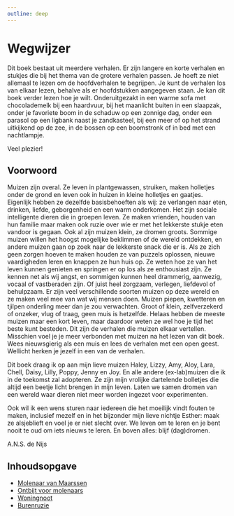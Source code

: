 ```yaml
---
outline: deep
---
```


# Wegwijzer

Dit boek bestaat uit meerdere verhalen. Er zijn langere en korte verhalen en stukjes die bij het thema van de grotere verhalen passen. Je hoeft ze niet allemaal te lezen om de hoofdverhalen te begrijpen. Je kunt de verhalen los van elkaar lezen, behalve als er hoofdstukken aangegeven staan. 
Je kan dit boek verder lezen hoe je wilt. Onderuitgezakt in een warme sofa met chocolademelk bij een haardvuur, bij het maanlicht buiten in een slaapzak, onder je favoriete boom in de schaduw op een zonnige dag, onder een parasol op een ligbank naast je zandkasteel, bij een meer of op het strand uitkijkend op de zee, in de bossen op een boomstronk of in bed met een nachtlampje.

Veel plezier!

## Voorwoord

Muizen zijn overal. Ze leven in plantgewassen, struiken, maken holletjes onder de grond en leven ook in huizen in kleine holletjes en gaatjes. Eigenlijk hebben ze dezelfde basisbehoeften als wij: ze verlangen naar eten, drinken, liefde, geborgenheid en een warm onderkomen. Het zijn sociale intelligente dieren die in groepen leven. Ze maken vrienden, houden van hun familie maar maken ook ruzie over wie er met het lekkerste stukje eten vandoor is gegaan.
Ook al zijn muizen klein, ze dromen groots. Sommige muizen willen het hoogst mogelijke beklimmen of de wereld ontdekken, en andere muizen gaan op zoek naar de lekkerste snack die er is. Als ze zich geen zorgen hoeven te maken houden ze van puzzels oplossen, nieuwe vaardigheden leren en knappen ze hun huis op. Ze weten hoe ze van het leven kunnen genieten en springen er op los als ze enthousiast zijn. Ze kennen net als wij angst, en sommigen kunnen heel drammerig, aanwezig, vocaal of vastberaden zijn. Of juist heel zorgzaam, verlegen, liefdevol of behulpzaam. Er zijn veel verschillende soorten muizen op deze wereld en ze maken veel mee van wat wij mensen doen. Muizen piepen, kwetteren en tjilpen onderling meer dan je zou verwachten. Groot of klein, zelfverzekerd of onzeker, vlug of traag, geen muis is hetzelfde. Helaas hebben de meeste muizen maar een kort leven, maar daardoor weten ze wel hoe je tijd het beste kunt besteden.
Dit zijn de verhalen die muizen elkaar vertellen. Misschien voel je je meer verbonden met muizen na het lezen van dit boek. Wees nieuwsgierig als een muis en lees de verhalen met een open geest. Wellicht herken je jezelf in een van de verhalen.

Dit boek draag ik op aan mijn lieve muizen
Haley, Lizzy, Amy, Aloy, Lara, Chell, Daisy, Lilly, Poppy, Jenny en Joy.
En alle andere (ex-lab)muizen die ik in de toekomst zal adopteren.
Ze zijn mijn vrolijke dartelende bolletjes die altijd een beetje licht brengen in mijn leven.
Laten we samen dromen van een wereld waar dieren niet meer worden ingezet voor experimenten.

Ook wil ik een wens sturen naar iedereen die het moeilijk vindt fouten te maken, inclusief mezelf en in het bijzonder mijn lieve nichtje Esther: maak ze alsjeblieft en voel je er niet slecht over. We leven om te leren en je bent nooit te oud om iets nieuws te leren. En boven alles: blijf (dag)dromen.


A.N.S. de Nijs

## Inhoudsopgave

* [Molenaar van Maarssen](/src/verhalen-van-de-muis/molenaar-van-maarssen)
* [Ontbijt voor molenaars](/src/verhalen-van-de-muis/ontbijt-voor-molenaars)
* [Woningnoot](/src/verhalen-van-de-muis/woningnoot)
* [Burenruzie](/src/verhalen-van-de-muis/burenruzie)